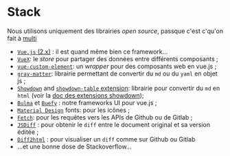 
# Stack

Nous utilisons uniquement des librairies _open source_, passque c'est c'qu'on fait à [multi](https://multi.coop)

- [`Vue.js` (2.x)](https://v2.vuejs.org/v2/guide) : il est quand même bien ce framework...
- [`VueX`](https://vuex.vuejs.org/): le _store_ pour partager des données entre différents composants ;
- [`vue-custom-element`](https://github.com/karol-f/vue-custom-element): un _wrapper_ pour des composants web en vue.js ;
- [`gray-matter`](https://www.npmjs.com/package/gray-matter): librairie permettant de convertir du `md` ou du `yaml` en objet js  ;
- [`Showdown`](https://www.npmjs.com/package/showdown) and [`showdown-table` extension](https://github.com/showdownjs/table-extension#readme): librairie pour convertir du `md` en `html` (voir la [doc des extensions showdown](https://github.com/showdownjs/showdown#extensions));
- [`Bulma`](https://bulma.io/) et [`Buefy`](https://buefy.org/) : notre frameworks UI pour vue.js ;
- [`Material Design`](https://materialdesignicons.com/) fonts: pour les icônes ;
- [`Fetch`](https://developer.mozilla.org/en-US/docs/Web/API/Fetch_API/Using_Fetch): pour les requêtes vers les APIs de Github ou de Gitlab ;
- [`JSDiff`](https://github.com/kpdecker/jsdiff) : pour obtenir le `diff` entre le document original et sa version éditée ;
- [`Diff2html`](https://www.npmjs.com/package/diff2html) : pour visualiser un `diff` comme sur Github ou Gitlab
- ...et une bonne dose de Stackoverflow...
